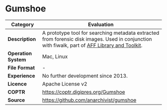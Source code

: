 # Gumshoe

| Category | Evaluation |
| --- | --- |
| **Description** | A prototype tool for searching metadata extracted from forensic disk images. Used in conjunction with fiwalk, part of [AFF Library and Toolkit](./aff.md). |
| **Operation System** | Mac, Linux |
| **File Format** | - |
| **Experience** | No further development since 2013. |
| **Licence** | Apache License v2 |
| **COPTR** | https://coptr.digipres.org/Gumshoe |
| **Source** | https://github.com/anarchivist/gumshoe |
